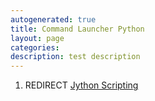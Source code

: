 ```yaml
---
autogenerated: true
title: Command Launcher Python
layout: page
categories: 
description: test description
---
```


1.  REDIRECT [Jython Scripting](Jython_Scripting)
